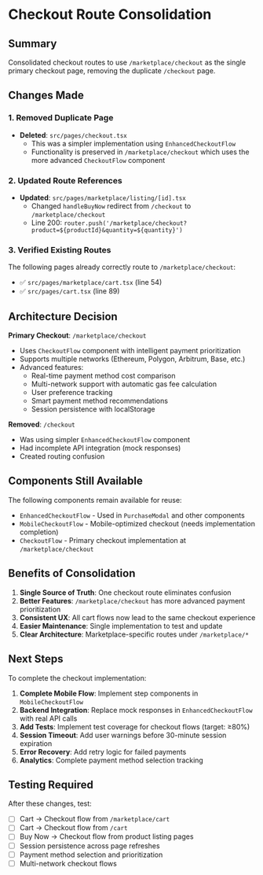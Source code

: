# Checkout Route Consolidation

## Summary
Consolidated checkout routes to use `/marketplace/checkout` as the single primary checkout page, removing the duplicate `/checkout` page.

## Changes Made

### 1. Removed Duplicate Page
- **Deleted**: `src/pages/checkout.tsx`
  - This was a simpler implementation using `EnhancedCheckoutFlow`
  - Functionality is preserved in `/marketplace/checkout` which uses the more advanced `CheckoutFlow` component

### 2. Updated Route References
- **Updated**: `src/pages/marketplace/listing/[id].tsx`
  - Changed `handleBuyNow` redirect from `/checkout` to `/marketplace/checkout`
  - Line 200: `router.push('/marketplace/checkout?product=${productId}&quantity=${quantity}')`

### 3. Verified Existing Routes
The following pages already correctly route to `/marketplace/checkout`:
- ✅ `src/pages/marketplace/cart.tsx` (line 54)
- ✅ `src/pages/cart.tsx` (line 89)

## Architecture Decision

**Primary Checkout**: `/marketplace/checkout`
- Uses `CheckoutFlow` component with intelligent payment prioritization
- Supports multiple networks (Ethereum, Polygon, Arbitrum, Base, etc.)
- Advanced features:
  - Real-time payment method cost comparison
  - Multi-network support with automatic gas fee calculation
  - User preference tracking
  - Smart payment method recommendations
  - Session persistence with localStorage

**Removed**: `/checkout`
- Was using simpler `EnhancedCheckoutFlow` component
- Had incomplete API integration (mock responses)
- Created routing confusion

## Components Still Available

The following components remain available for reuse:
- `EnhancedCheckoutFlow` - Used in `PurchaseModal` and other components
- `MobileCheckoutFlow` - Mobile-optimized checkout (needs implementation completion)
- `CheckoutFlow` - Primary checkout implementation at `/marketplace/checkout`

## Benefits of Consolidation

1. **Single Source of Truth**: One checkout route eliminates confusion
2. **Better Features**: `/marketplace/checkout` has more advanced payment prioritization
3. **Consistent UX**: All cart flows now lead to the same checkout experience
4. **Easier Maintenance**: Single implementation to test and update
5. **Clear Architecture**: Marketplace-specific routes under `/marketplace/*`

## Next Steps

To complete the checkout implementation:

1. **Complete Mobile Flow**: Implement step components in `MobileCheckoutFlow`
2. **Backend Integration**: Replace mock responses in `EnhancedCheckoutFlow` with real API calls
3. **Add Tests**: Implement test coverage for checkout flows (target: ≥80%)
4. **Session Timeout**: Add user warnings before 30-minute session expiration
5. **Error Recovery**: Add retry logic for failed payments
6. **Analytics**: Complete payment method selection tracking

## Testing Required

After these changes, test:
- [ ] Cart → Checkout flow from `/marketplace/cart`
- [ ] Cart → Checkout flow from `/cart`
- [ ] Buy Now → Checkout flow from product listing pages
- [ ] Session persistence across page refreshes
- [ ] Payment method selection and prioritization
- [ ] Multi-network checkout flows
